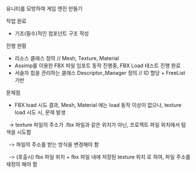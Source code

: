 유니티를 모방하여 게임 엔진 만들기



작업 완료

* 기초(필수)적인 컴포넌트 구조 작성





진행 현황

* 리소스 클래스 정의 // Mesh, Texture, Material
* Assimp를 이용한 FBX 파일 임포트 동작 진행중, FBX Load 테스트 진행 완료
* 서술자 힙을 관리하는 클래스 Descriptor\_Manager 정의 // ID 할당 + FreeList 기반





문제점

* FBX load 시도 결과, Mesh, Material 에는 load 동작 이상이 없으나, texture load 시도 시, 문제 발생

&nbsp;	-> texture 파일의 주소가 .fbx 파일과 같은 위치가 아닌, 프로젝트 파일 위치에서 탐색을 시도함

&nbsp;	->  파일의 주소를 받는 방식을 변경해야 함

&nbsp;		->  (호출시) fbx 파일 위치 + fbx 파일 내에 저장된 texture 위치 로 하여, 파일 주소를 재정의 해야 함



